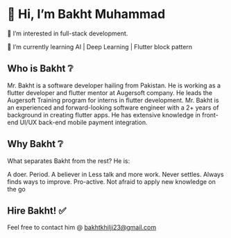 # 👋 Hi, I’m Bakht Muhammad
👀 I’m interested in full-stack development.

🌱 I’m currently learning AI | Deep Learning | Flutter block pattern


## Who is Bakht ❔
Mr. Bakht is a software developer hailing from Pakistan. He is working as a flutter developer and flutter mentor at Augersoft company. He leads the Augersoft Training program for interns in flutter development. Mr. Bakht is an experienced and forward-looking software engineer with a 2+ years of background in creating flutter apps. He has extensive knowledge in front-end UI/UX back-end mobile payment integration.


## Why Bakht ❔
What separates Bakht from the rest? He is:


A doer. Period. A believer in Less talk and more work.
Never settles. Always finds ways to improve.
Pro-active.
Not afraid to apply new knowledge on the go


## Hire Bakht! ✅
Feel free to contact him @ bakhtkhilji23@gmail.com
